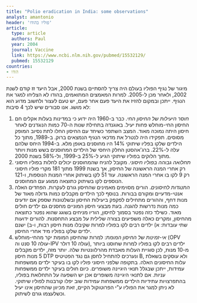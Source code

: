 ```yaml
---
title: "Polio eradication in India: some observations"
analyst: amantonio
header: 'פוליו בהודו'
article:
  type: article
  authors: Paul
  year: 2004
  journal: Vaccine
  link: https://www.ncbi.nlm.nih.gov/pubmed/15532129/
  pubmed: 15532129
countries:
- הודו
---
```


מיגור של נגיף הפוליו בעולם היה צריך להסתיים בשנת 2000, אבל היעד זז קודם לשנת 2002, ולאחר מכן ל-2005. למרות המאמצים המתואמים, בהודו לא הצליחו למגר את הנגיף. ייתכן ובמקום להזיז את היעד פעם אחר פעם, יש טעם לעצור ולחשוב מדוע הוא לא מושג. אנו סבורים שיש לכך 4 סיבות:
1) *חוסר היעילות של החיסון החי*. כבר ב-1960 היה ידוע כי במדינות בעלות אקלים חם החיסון החי-מוחלש פחות יעיל. באוגנדה בתחילת שנות ה-70 כמות הנוגדנים לאחר חיסון היתה נמוכה מאוד. המצב השתפר כשיחד עם החיסון החלו לתת נסיוב המופק מסוסים. תפקידו היה לנטרל את מדכאי הנגיף הנמצאים ברוק. ב-1989, מתוך כל הילדים שלקו בפליו שיתוקי 14% היו מחוסנים באופן מלא. ב-1994 היחס שלהם עלה ל-22%. ברג'אהסטן החלק היחסי של הילדים המחוסנים בשש מנות ויותר מתוך הלוקים בפוליו שיתוקי הגיע ל-25% ב-1999, ול-58% בשנת 2000.
2) *תחלואה גבוהה בפוליו חיסוני*. מקובל להניח שהמחוסנים יכולים לחלות בפוליו חיסוני רק אחרי המנה הראשונה של החיסון, אך בשנת 1999 מתוך 181 מקרי פוליו חיסוני רק 9 לקו בו אחרי המנה הראשונה. עוד 51 לקו בשיתוק אחרי המנות הנוספות, ו-121 הנוספים לקו בשיתוק כתוצאה ממגע עם המחוסנים.
3) *התנגדות לחיסונים*. הורים מסוימים מאמינים שהחיסון גורם לעקרות. הפחדים האלה אנטי-מדעיים ומקורם בבורות. בנוסף לכך הילדים מקבלים כמות גדולה מאוד של מנות דחף, וההורים מתחילים לפקפק ביעילות החיסון ובשלטונות שספק אם יודעים כמה מנות נדרשות להגנה.
בעת מבצעי חיסון המוניים מחסנים גם ילדים חולים מאוד. כשילד כזה נפטר בסמוך לחיסון, הוריו מניחים בשוגג שהוא נפטר כתוצאה מהחיסון, ומקרים כאלה משפיעים בצורה שלילית על מבצע התחסנות.
להורים ידועות שתי עובדות: א) ילדים רבים לקו בפוליו למרות שקיבלו מנות חיסון רבות, ו-ב) ישנם ילדים שלקו בפוליו מיד אחרי החיסון.
4) *אי-זמינות של החיסון המומת*: למרות שהחיסון המומת יקר מהחי-מוחלש (OPV עולה 10 סנט וה-IPV עולה 10 דולר), ילדים רבים לקו בפוליו למרות שחוסנו ביותר מ-10 מנות, לכן סוגיית העלות מאבדת מהרלוונטיות שלה. יותר מזה, ילדים מקבלים 5 מנות חיסון DTP ונערכים להתחיל לחסן גם נגד הפטיטיס B, ולא עוסקים בשאלת עלות החיסונים האלה.
בתקופה שלפני חיסוני פוליו לקו בו בעיקר ילדים ממשפחות עמידות, ייתכן שבגלל תנאי היגיינה משופרים. כיום חולים בעיקר ילדים ממשפחות עניות. אם לתנאי היגיינה משופרים אכן יש השפעה על התחלואת בפוליו, בהתפרצויות עתידיות הילדים ממשפחות עמידות שוב יפלו קורבנות לפוליו שיתוקי.
לא ניתן למגר את הפוליו ע"י הפרוטוקול הקיים, זאת מכיוון שהחיסון אינו יעיל וכשלעצמו גורם לשיתוק.
